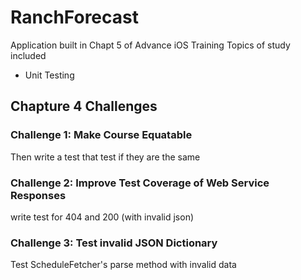 #  RanchForecast

Application built in Chapt 5 of Advance iOS Training Topics of study included

- Unit Testing

## Chapture 4 Challenges

### Challenge 1: Make Course Equatable

Then write a test that test if they are the same

### Challenge 2: Improve Test Coverage of Web Service Responses

write test for 404 and 200 (with invalid json)

### Challenge 3: Test invalid JSON Dictionary

Test ScheduleFetcher's parse method with invalid data

